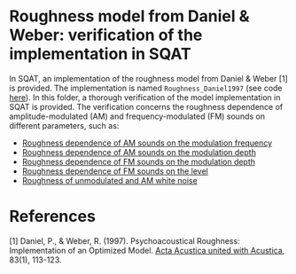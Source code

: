 # Roughness model from Daniel & Weber: verification of the implementation in SQAT
In SQAT, an implementation of the roughness model from Daniel & Weber [1] is provided. The implementation is named `Roughness_Daniel1997` (see code [here](../../psychoacoustic_metrics/Roughness_Daniel1997/Roughness_Daniel1997.m)). In this folder, a thorough verification of the model implementation in SQAT is provided. The verification concerns the roughness dependence of amplitude-modulated (AM) and frequency-modulated (FM) sounds on different parameters, such as:

- [Roughness dependence of AM sounds on the modulation frequency](1_AM_modulation_freq)
- [Roughness dependence of AM sounds on the modulation depth](2_AM_modulation_depth)
- [Roughness dependence of FM sounds on the modulation depth](3_FM_modulation_depth)
- [Roughness dependence of FM sounds on the level](4_FM_level)
- [Roughness of unmodulated and AM white noise](5_white_noise)

# References
[1] Daniel, P., & Weber, R. (1997). Psychoacoustical Roughness: Implementation of an Optimized Model. [Acta Acustica united with Acustica](https://www.ingentaconnect.com/content/dav/aaua/1997/00000083/00000001/art00020), 83(1), 113-123.

